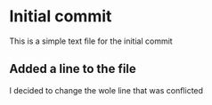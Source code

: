 # Initial commit

This is a simple text file for the initial commit

## Added a line to the file

I decided to change the wole line that was conflicted
